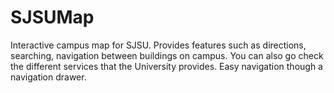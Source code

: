 # SJSUMap

Interactive campus map for SJSU. Provides features such as directions, searching, navigation between buildings on campus. You can also go check the different services that the University provides. Easy navigation though a navigation drawer.

